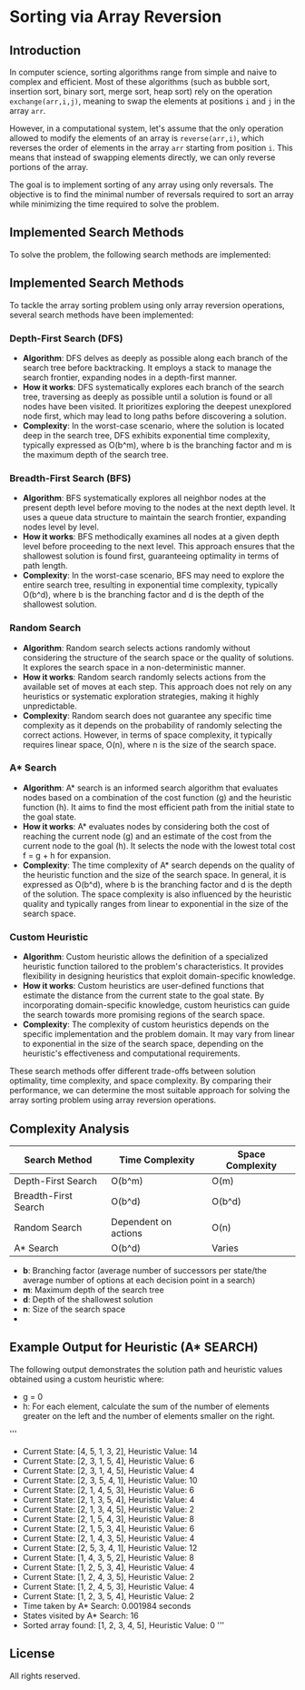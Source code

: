 # Sorting via Array Reversion

## Introduction

In computer science, sorting algorithms range from simple and naive to complex and efficient. Most of these algorithms (such as bubble sort, insertion sort, binary sort, merge sort, heap sort) rely on the operation `exchange(arr,i,j)`, meaning to swap the elements at positions `i` and `j` in the array `arr`.

However, in a computational system, let's assume that the only operation allowed to modify the elements of an array is `reverse(arr,i)`, which reverses the order of elements in the array `arr` starting from position `i`. This means that instead of swapping elements directly, we can only reverse portions of the array. 

The goal is to implement sorting of any array using only reversals. The objective is to find the minimal number of reversals required to sort an array while minimizing the time required to solve the problem.

## Implemented Search Methods

To solve the problem, the following search methods are implemented:

## Implemented Search Methods

To tackle the array sorting problem using only array reversion operations, several search methods have been implemented:

### Depth-First Search (DFS)
- **Algorithm**: DFS delves as deeply as possible along each branch of the search tree before backtracking. It employs a stack to manage the search frontier, expanding nodes in a depth-first manner.
- **How it works**: DFS systematically explores each branch of the search tree, traversing as deeply as possible until a solution is found or all nodes have been visited. It prioritizes exploring the deepest unexplored node first, which may lead to long paths before discovering a solution.
- **Complexity**: In the worst-case scenario, where the solution is located deep in the search tree, DFS exhibits exponential time complexity, typically expressed as O(b^m), where b is the branching factor and m is the maximum depth of the search tree.

### Breadth-First Search (BFS)
- **Algorithm**: BFS systematically explores all neighbor nodes at the present depth level before moving to the nodes at the next depth level. It uses a queue data structure to maintain the search frontier, expanding nodes level by level.
- **How it works**: BFS methodically examines all nodes at a given depth level before proceeding to the next level. This approach ensures that the shallowest solution is found first, guaranteeing optimality in terms of path length.
- **Complexity**: In the worst-case scenario, BFS may need to explore the entire search tree, resulting in exponential time complexity, typically O(b^d), where b is the branching factor and d is the depth of the shallowest solution.

### Random Search
- **Algorithm**: Random search selects actions randomly without considering the structure of the search space or the quality of solutions. It explores the search space in a non-deterministic manner.
- **How it works**: Random search randomly selects actions from the available set of moves at each step. This approach does not rely on any heuristics or systematic exploration strategies, making it highly unpredictable.
- **Complexity**: Random search does not guarantee any specific time complexity as it depends on the probability of randomly selecting the correct actions. However, in terms of space complexity, it typically requires linear space, O(n), where n is the size of the search space.

### A* Search
- **Algorithm**: A* search is an informed search algorithm that evaluates nodes based on a combination of the cost function (g) and the heuristic function (h). It aims to find the most efficient path from the initial state to the goal state.
- **How it works**: A* evaluates nodes by considering both the cost of reaching the current node (g) and an estimate of the cost from the current node to the goal (h). It selects the node with the lowest total cost f = g + h for expansion.
- **Complexity**: The time complexity of A* search depends on the quality of the heuristic function and the size of the search space. In general, it is expressed as O(b^d), where b is the branching factor and d is the depth of the solution. The space complexity is also influenced by the heuristic quality and typically ranges from linear to exponential in the size of the search space.

### Custom Heuristic
- **Algorithm**: Custom heuristic allows the definition of a specialized heuristic function tailored to the problem's characteristics. It provides flexibility in designing heuristics that exploit domain-specific knowledge.
- **How it works**: Custom heuristics are user-defined functions that estimate the distance from the current state to the goal state. By incorporating domain-specific knowledge, custom heuristics can guide the search towards more promising regions of the search space.
- **Complexity**: The complexity of custom heuristics depends on the specific implementation and the problem domain. It may vary from linear to exponential in the size of the search space, depending on the heuristic's effectiveness and computational requirements.

These search methods offer different trade-offs between solution optimality, time complexity, and space complexity. By comparing their performance, we can determine the most suitable approach for solving the array sorting problem using array reversion operations.

## Complexity Analysis

| Search Method       | Time Complexity      | Space Complexity  |
|---------------------|----------------------|-------------------|
| Depth-First Search  | O(b^m)               | O(m)              |
| Breadth-First Search| O(b^d)               | O(b^d)            |
| Random Search       | Dependent on actions | O(n)              |
| A* Search           | O(b^d)               | Varies            |

- **b**: Branching factor (average number of successors per state/the average number of options at each decision point in a search) 
- **m**: Maximum depth of the search tree
- **d**: Depth of the shallowest solution
- **n**: Size of the search space
- 
## Example Output for Heuristic (A* SEARCH)

The following output demonstrates the solution path and heuristic values obtained using a custom heuristic where:
- g = 0
- h: For each element, calculate the sum of the number of elements greater on the left and the number of elements smaller on the right.
  
'''
- Current State: [4, 5, 1, 3, 2], Heuristic Value: 14
- Current State: [2, 3, 1, 5, 4], Heuristic Value: 6
- Current State: [2, 3, 1, 4, 5], Heuristic Value: 4
- Current State: [2, 3, 5, 4, 1], Heuristic Value: 10
- Current State: [2, 1, 4, 5, 3], Heuristic Value: 6
- Current State: [2, 1, 3, 5, 4], Heuristic Value: 4
- Current State: [2, 1, 3, 4, 5], Heuristic Value: 2
- Current State: [2, 1, 5, 4, 3], Heuristic Value: 8
- Current State: [2, 1, 5, 3, 4], Heuristic Value: 6
- Current State: [2, 1, 4, 3, 5], Heuristic Value: 4
- Current State: [2, 5, 3, 4, 1], Heuristic Value: 12
- Current State: [1, 4, 3, 5, 2], Heuristic Value: 8
- Current State: [1, 2, 5, 3, 4], Heuristic Value: 4
- Current State: [1, 2, 4, 3, 5], Heuristic Value: 2
- Current State: [1, 2, 4, 5, 3], Heuristic Value: 4
- Current State: [1, 2, 3, 5, 4], Heuristic Value: 2
- Time taken by A* Search: 0.001984 seconds
- States visited by A* Search: 16
- Sorted array found: [1, 2, 3, 4, 5], Heuristic Value: 0
'''


## License
All rights reserved.

